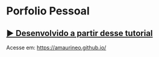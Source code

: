# Porfolio Pessoal
## [▶️ Desenvolvido a partir desse tutorial](https://youtu.be/M8jCxWH2zPI)

Acesse em: https://amaurineo.github.io/
